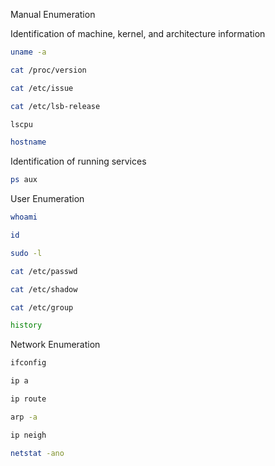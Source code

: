 Manual Enumeration

Identification of machine, kernel, and architecture information

~~~bash
uname -a

cat /proc/version

cat /etc/issue

cat /etc/lsb-release

lscpu

hostname
~~~

Identification of running services

~~~bash
ps aux
~~~

User Enumeration

~~~bash
whoami

id

sudo -l

cat /etc/passwd

cat /etc/shadow

cat /etc/group

history
~~~

Network Enumeration

~~~bash
ifconfig

ip a

ip route

arp -a

ip neigh

netstat -ano
~~~

